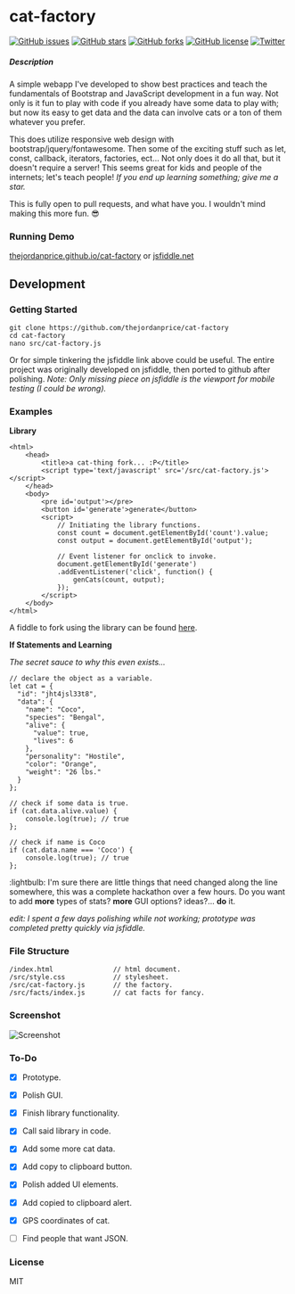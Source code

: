 # cat-factory

[![GitHub issues](https://img.shields.io/github/issues/thejordanprice/cat-factory.svg)](https://github.com/thejordanprice/cat-factory/issues)
[![GitHub stars](https://img.shields.io/github/stars/thejordanprice/cat-factory.svg)](https://github.com/thejordanprice/cat-factory/stargazers)
[![GitHub forks](https://img.shields.io/github/forks/thejordanprice/cat-factory.svg)](https://github.com/thejordanprice/cat-factory/network)
[![GitHub license](https://img.shields.io/badge/license-MIT-blue.svg)](https://raw.githubusercontent.com/thejordanprice/cat-factory/master/LICENSE)
[![Twitter](https://img.shields.io/twitter/url/https/github.com/thejordanprice/cat-factory.svg?style=social)](https://twitter.com/intent/tweet?text=Wow:&url=%5Bobject%20Object%5D)

##### Description

A simple webapp I've developed to show best practices and teach the fundamentals of Bootstrap and JavaScript development in a fun way. Not only is it fun to play with code if you already have some data to play with; but now its easy to get data and the data can involve cats or a ton of them whatever you prefer.

This does utilize responsive web design with bootstrap/jquery/fontawesome. Then some of the exciting stuff such as let, const, callback, iterators, factories, ect... Not only does it do all that, but it doesn't require a server! This seems great for kids and people of the internets; let's teach people! *If you end up learning something; give me a star.*

This is fully open to pull requests, and what have you. I wouldn't mind making this more fun. :sunglasses:

### Running Demo

[thejordanprice.github.io/cat-factory](https://thejordanprice.github.io/cat-factory) or [jsfiddle.net](https://jsfiddle.net/thejordanprice/fs3fvekw/)

## Development

### Getting Started

    git clone https://github.com/thejordanprice/cat-factory
    cd cat-factory
    nano src/cat-factory.js

Or for simple tinkering the jsfiddle link above could be useful. The entire project was originally developed on jsfiddle, then ported to github after polishing. *Note: Only missing piece on jsfiddle is the viewport for mobile testing (I could be wrong).*

### Examples

**Library**

    <html>
        <head>
            <title>a cat-thing fork... :P</title>
            <script type='text/javascript' src='/src/cat-factory.js'></script>
        </head>
        <body>
            <pre id='output'></pre>
            <button id='generate'>generate</button>
            <script>
                // Initiating the library functions.
                const count = document.getElementById('count').value;
                const output = document.getElementById('output');

                // Event listener for onclick to invoke.
                document.getElementById('generate')
                .addEventListener('click', function() {
                    genCats(count, output);
                });
            </script>
        </body>
    </html>

A fiddle to fork using the library can be found [here](https://jsfiddle.net/thejordanprice/3713jcyf/).

**If Statements and Learning**

*The secret sauce to why this even exists...*

    // declare the object as a variable.
    let cat = {
      "id": "jht4jsl33t8",
      "data": {
        "name": "Coco",
        "species": "Bengal",
        "alive": {
          "value": true,
          "lives": 6
        },
        "personality": "Hostile",
        "color": "Orange",
        "weight": "26 lbs."
      }
    };

    // check if some data is true.
    if (cat.data.alive.value) {
        console.log(true); // true
    };

    // check if name is Coco
    if (cat.data.name === 'Coco') {
        console.log(true); // true
    };

:lightbulb: I'm sure there are little things that need changed along the line somewhere, this was a complete hackathon over a few hours. Do you want to add **more** types of stats? **more** GUI options? ideas?... **do** it.

*edit: I spent a few days polishing while not working; prototype was completed pretty quickly via jsfiddle.*

### File Structure

    /index.html               // html document.
    /src/style.css            // stylesheet.
    /src/cat-factory.js       // the factory.
    /src/facts/index.js       // cat facts for fancy.

### Screenshot

![Screenshot](https://i.imgur.com/ECskXGB.png)

### To-Do

- [x] Prototype.
- [x] Polish GUI.
- [x] Finish library functionality.
- [x] Call said library in code.
- [x] Add some more cat data.
- [x] Add copy to clipboard button.
- [x] Polish added UI elements.
- [x] Add copied to clipboard alert.
- [x] GPS coordinates of cat.
- [ ] Find people that want JSON.


### License

MIT
